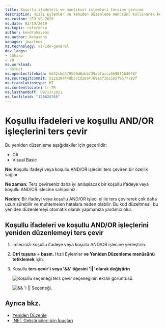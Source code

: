 ```yaml
---
title: Koşullu ifadeleri ve mantıksal işlemleri tersine çevirme
description: Hızlı Eylemler ve Yeniden Düzenleme menüsünü kullanarak koşullu ifadeyi veya koşullu AND/OR işlecini ters çevirebilirsiniz.
ms.custom: SEO-VS-2020
ms.date: 02/19/2019
ms.topic: reference
author: kendrahavens
ms.author: kehavens
manager: jmartens
ms.technology: vs-ide-general
dev_langs:
- CSharp
- VB
ms.workload:
- dotnet
ms.openlocfilehash: 6d42cbd379550d8abb739aafacca5698f164048f
ms.sourcegitcommit: b12a38744db371d2894769ecf305585f9577792f
ms.translationtype: MT
ms.contentlocale: tr-TR
ms.lasthandoff: 09/13/2021
ms.locfileid: "126628766"
---
```

# <a name="invert-conditional-expressions-and-conditional-andor-operators"></a>Koşullu ifadeleri ve koşullu AND/OR işleçlerini ters çevir

Bu yeniden düzenleme aşağıdakiler için geçerlidir:

- C#
- Visual Basic

**Ne:** Koşullu ifadeyi veya koşullu AND/OR işlecini ters çeviren bir özellik sağlar.

**Ne zaman:** Ters çevirseniz daha iyi anlaşılacak bir koşullu ifadeye veya koşullu AND/OR işlecine sahipsiniz.

**Neden:** Bir ifadeyi veya koşullu AND/OR işleci el ile ters çevirerek çok daha uzun sürebilir ve muhtemelen hatalara neden olabilir. Bu kod düzeltmesi, bu yeniden düzenlemeyi otomatik olarak yapmanıza yardımcı olur.

## <a name="invert-conditional-expressions-and-conditional-andor-operators-refactoring"></a>Koşullu ifadeleri ve koşullu AND/OR işleçlerini yeniden düzenlemeyi ters çevir

1. İmlecinizi koşullu ifadeye veya koşullu AND/OR işlecine yerleştirin.
2. **Ctrl tuşuna** + **basın.** Hızlı Eylemler **ve Yeniden Düzenleme menüsünü tetiklemek** için.
3. Koşullu **ters çevir'i** **veya '&&' öğesini '||' olarak değiştirin**

    ![Koşullu seçeneği ters çevir seçeneğinin ekran görüntüsü.](media/invert-conditional.png)

    ![ && 'i || Seçeneği.](media/invert-logical-operator.png)

## <a name="see-also"></a>Ayrıca bkz.

- [Yeniden Düzenle](../refactoring-in-visual-studio.md)
- [.NET Geliştiricileri için İpuçları](../csharp-developer-productivity.md)

